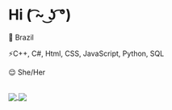# Hi  ( ͡~ ͜ʖ ͡°)

<p> 📍 Brazil </p>
<p> ⚡C++, C#, Html, CSS, JavaScript, Python, SQL</p>
<p> 😌 She/Her </p>
<br>

<a href="https://github.com/anuraghazra/github-readme-stats">
  <img align="center" src="https://github-readme-stats.vercel.app/api?username=ferrnandaluiza&theme=aura&_icons=true" />
</a>

<a href="https://github.com/anuraghazra/github-readme-stats">
<img align="center" src="https://github-readme-stats.vercel.app/api/top-langs/?username=ferrnandaluiza&theme=aura&langs_count=3" />
</a>

<!--
** 

- 🔭 I’m currently working on ...
-  I’m currently learning ...
- 👯 I’m looking to collaborate on ...
- 🤔 I’m looking for help with ...
- 💬 Ask me about ...
- 📫 How to reach me: ...
- 😄 Pronouns: She/Her
- ⚡ Fun fact: ...
-->
